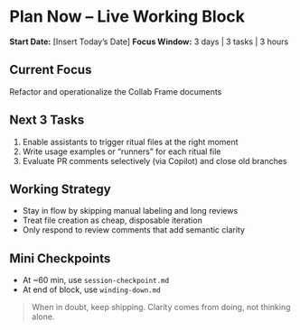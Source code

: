 # Plan Now – Live Working Block

**Start Date:** [Insert Today’s Date]
**Focus Window:** 3 days | 3 tasks | 3 hours

## Current Focus
Refactor and operationalize the Collab Frame documents

## Next 3 Tasks
1. Enable assistants to trigger ritual files at the right moment
2. Write usage examples or “runners” for each ritual file
3. Evaluate PR comments selectively (via Copilot) and close old branches

## Working Strategy
- Stay in flow by skipping manual labeling and long reviews
- Treat file creation as cheap, disposable iteration
- Only respond to review comments that add semantic clarity

## Mini Checkpoints
- At ~60 min, use `session-checkpoint.md`
- At end of block, use `winding-down.md`

> When in doubt, keep shipping. Clarity comes from doing, not thinking alone.
